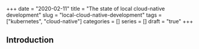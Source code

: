 +++
date = "2020-02-11"
title = "The state of local cloud-native development"
slug = "local-cloud-native-development"
tags = ["kubernetes", "cloud-native"]
categories = []
series = []
draft = "true"
+++

## Introduction
